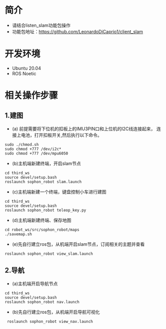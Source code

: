 # 简介
- 请结合listen_slam功能包操作
- 功能包地址：https://github.com/LeonardoDiCaprio1/client_slam

# 开发环境
- Ubuntu 20.04
- ROS Noetic
# 相关操作步骤
## 1.建图
- (a) 前提需要将下位机的扣板上的IMU3PIN口和上位机的I2C线连接起来，
连接上电池，打开扣板开关,然后执行以下命令。
```
sudo ./chmod.sh
sudo chmod +777 /dev/i2c*
sudo chmod +777 /dev/mpu6050
```
- (b)主机端新建终端，开启slam节点
```
cd third_ws
source devel/setup.bash
roslaunch sophon_robot slam.launch
```
- (c)主机端新建一个终端，键盘控制小车进行建图
```
cd third_ws
source devel/setup.bash
roslaunch sophon_robot teleop_key.py 
```
- (d)主机端新建终端、保存地图
```
cd robot_ws/src/sophon_robot/maps 
./savemap.sh
```
- (e)先自行建立ros包，从机端开启slam节点，订阅相关的主题并查看
```
roslaunch sophon_robot view_slam.launch
```
## 2.导航
- (a)主机端开启导航节点
```
cd third_ws
source devel/setup.bash
roslaunch sophon_robot nav.launch
```
- (b)先自行建立ros包，从机端开启导航可视化
```
 roslaunch sophon_robot view_nav.launch 
```

